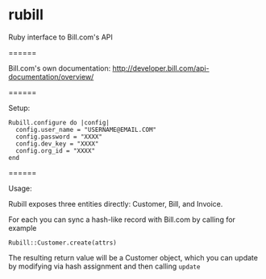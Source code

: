 rubill
======

Ruby interface to Bill.com's API

======

Bill.com's own documentation: http://developer.bill.com/api-documentation/overview/

======

Setup:

```
Rubill.configure do |config|
  config.user_name = "USERNAME@EMAIL.COM"
  config.password = "XXXX"
  config.dev_key = "XXXX"
  config.org_id = "XXXX"
end
```

======

Usage:

Rubill exposes three entities directly: Customer, Bill, and Invoice.

For each you can sync a hash-like record with Bill.com by calling for example

```
Rubill::Customer.create(attrs)
```

The resulting return value will be a Customer object, which you can update by modifying via hash assignment and then calling `update`
